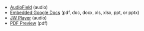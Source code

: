* [AudioField](https://www.drupal.org/project/audiofield) (audio)
* [Embedded Google Docs](https://www.drupal.org/project/gdoc%5Ffield) (pdf, doc, docx, xls, xlsx, ppt, or pptx)
* [JW Player](https://www.drupal.org/project/jw%5Fplayer) (audio)
* [PDF Preview](https://www.drupal.org/project/pdfpreview) (pdf)